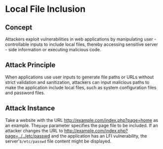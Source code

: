 # Local File Inclusion

## Concept

Attackers exploit vulnerabilities in web applications by manipulating user - controllable inputs to include local files, thereby accessing sensitive server - side information or executing malicious code.

## Attack Principle

When applications use user inputs to generate file paths or URLs without strict validation and sanitization, attackers can input malicious paths to make the application include local files, such as system configuration files and password files.

## Attack Instance

Take a website with the URL http://example.com/index.php?page=home  as an example. The`page` parameter specifies the page file to be included. If an attacker changes the URL to http://example.com/index.php?page=../../etc/passwd  and the application has an LFI vulnerability, the server's`/etc/passwd` file content might be displayed.
